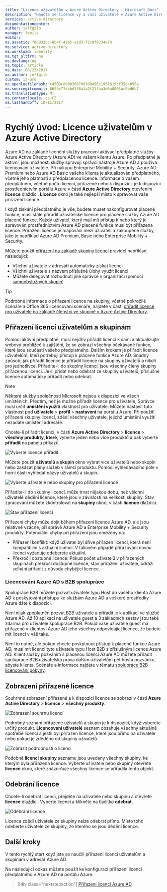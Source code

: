 ```yaml
---
title: "Licence uživatelům v Azure Active Directory | Microsoft Docs"
description: "Naučte se licence vy a vaši uživatelé v Azure Active Directory."
services: active-directory
documentationcenter: 
author: jeffgilb
manager: femila
editor: 
ms.assetid: f8b932bc-8b4f-42b5-a2d3-f2c076234a78
ms.service: active-directory
ms.workload: identity
ms.tgt_pltfrm: na
ms.devlang: na
ms.topic: article
ms.date: 08/22/2017
ms.author: jeffgilb
custom: it-pro
ms.openlocfilehash: c4509cdb003687083d0456c1957b19cf35ee056a
ms.sourcegitcommit: 6699c77dcbd5f8a1a2f21fba3d0a0005ac9ed6b7
ms.translationtype: MT
ms.contentlocale: cs-CZ
ms.lasthandoff: 10/11/2017
---
```

# <a name="quickstart-license-users-in-azure-active-directory"></a>Rychlý úvod: Licence uživatelům v Azure Active Directory
Azure AD na základě licenční služby pracovní aktivací předplatné služby Azure Active Directory (Azure AD) ve vašem klientu Azure. Po předplatné je aktivní, jsou možnosti služby spravují správci nástroje Azure AD a používá licencovaní uživatelé. Při nákupu Enterprise Mobility + Security, Azure AD Premium nebo Azure AD Basic vašeho klienta je aktualizován předplatného, včetně jeho platnosti a předplacenou licence. Informace o vašem předplatném, včetně počtu licencí, přiřazené nebo k dispozici, je k dispozici prostřednictvím portálu Azure v části **Azure Active Directory** otevřením **licence** dlaždici. **Licence** okno je také nejlepší místo k spravovat vaše přiřazení licence.

I když získání předplatného je vše, budete muset nakonfigurovat placené funkce, musí stále přiřadit uživatelské licence pro placené služby Azure AD placené funkce. Každý uživatel, který mají mít přístup k nebo který je spravován prostřednictvím Azure AD placené funkce musí být přiřazena licence. Přiřazení licence je mapování mezi uživateli a zakoupené služby, jako je například Azure AD Premium, Basic nebo Enterprise Mobility + Security.

Můžete použít [přiřazení na základě skupiny licencí](active-directory-licensing-whatis-azure-portal.md) pravidel například následující:
* Všichni uživatelé v adresáři automaticky získat licenci
* Všichni uživatelé s názvem příslušné úlohy využít licenci
* Můžete delegovat rozhodnutí jiné správce v organizaci (pomocí [samoobslužných skupin](active-directory-accessmanagement-self-service-group-management.md))

> [!TIP]
> Podrobné informace o přiřazení licence na skupiny, včetně pokročilé scénáře a Office 365 licencování scénáře, najdete v části [přiřadit licence pro uživatele na základě členství ve skupině v Azure Active Directory](active-directory-licensing-group-assignment-azure-portal.md).

## <a name="assign-licenses-to-users-and-groups"></a>Přiřazení licencí uživatelům a skupinám
Pomocí aktivní předplatné, musí nejdřív přiřadit licenci k sami a aktualizujte webový prohlížeč k zajištění, že se zobrazí všechny očekávané funkce, které jsou součástí vašeho předplatného. Dalším krokem je přiřadit licence uživatelům, kteří potřebují přístup k placené funkce Azure AD. Snadný způsob, jak přiřadit licence je přiřadit licence na skupiny uživatelů a nikoli pro jednotlivce. Přiřadíte-li do skupiny licencí, jsou všechny členy skupiny přiřazenou licenci. Je-li přidat nebo odebrat ze skupiny uživatelů, příslušné licence automaticky přiřadit nebo odebrat. 

> [!NOTE]
> Některé služby společnosti Microsoft nejsou k dispozici ve všech umístěních. Předtím, než je možné přiřadit licence pro uživatele, Správce musí určit **umístění využití** vlastnost pro uživatele. Můžete nastavit tuto vlastnost pod **uživatele** &gt; **profil** &gt; **nastavení** na portálu Azure. Při použití přiřazení skupiny licencí, zdědí všechny uživatele, jejichž umístění využití nezadáte umístění adresáře.

Chcete-li přiřadit licenci, v části **Azure Active Directory** &gt; **licence** &gt; **všechny produkty, které**, vyberte jeden nebo více produktů a pak vyberte **přiřadit** na panelu příkazů.

![Vyberte licence přiřadit](media/license-users-groups/select-license-to-assign.png)

Můžete použít **uživatelů a skupin** okno vybrat více uživatelů nebo skupin nebo zakázat plány služeb v rámci produktu. Pomocí vyhledávacího pole v horní části vyhledat názvy uživatelů a skupin.

![Vyberte uživatele nebo skupiny pro přiřazení licence](media/license-users-groups/select-user-for-license-assignment.png)

Přiřadíte-li do skupiny licencí, může trvat nějakou dobu, než všichni uživatelé dědění licence, které jsou v závislosti na velikosti skupiny. Stav zpracování můžete zkontrolovat na **skupiny** okno, v části **licence** dlaždici.

![Stav přiřazení licencí](media/license-users-groups/license-assignment-status.png)

Přiřazení chyby může dojít během přiřazení licence Azure AD, ale jsou relativně vzácné, při správě Azure AD a Enterprise Mobility + Security produkty. Potenciální chyby při přiřazení jsou omezeny na:
- Přiřazení konflikt: když uživatel byl dříve přiřazen licenci, která není kompatibilní s aktuální licencí. V takovém případě přiřazování novou licenci vyžaduje odeberete aktuální.
- Překročil dostupné licence: Pokud počet uživatelů v přiřazených skupinách překročí dostupné licence, stav přiřazení uživatele, odráží selhání přiřadit z důvodu chybějící licence.

### <a name="azure-ad-b2b-collaboration-licensing"></a>Licencování Azure AD s B2B spolupráce

Spolupráce B2B můžete pozvat uživatele typu Host do vašeho klienta Azure AD k poskytování přístupu ke službám Azure AD a veškeré prostředky Azure dáte k dispozici.  

Není nijak zpoplatněn pozvat B2B uživatele a přiřadit je k aplikaci ve službě Azure AD. Až 10 aplikací na uživatele guest a 3 základních sestav jsou také zdarma pro uživatele spolupráce B2B. Pokud vaše uživatele guest má přiřazené v klientovi Azure AD jeho všechny odpovídající licence, že budete mít licenci v váš také.

Není to nutné, ale pokud chcete poskytnout přístup k placené funkce Azure AD, musí mít licenci tyto uživatele typu Host B2B s příslušným licence Azure AD. Klient služby pozváním s placenou licenci Azure AD můžete přiřadit spolupráce B2B uživatelská práva dalším uživatelům pět hosta pozvánku, abyste klienta. Scénáře a informace najdete v tématu [spolupráce B2B licencování pokyny](active-directory-b2b-licensing.md).

## <a name="view-assigned-licenses"></a>Zobrazení přiřazené licence

Souhrnné zobrazení přiřazené a k dispozici licence se zobrazí v části **Azure Active Directory** &gt; **licence** &gt; **všechny produkty**.

![Zobrazení souhrnu licencí](media/license-users-groups/view-license-summary.png)

Podrobný seznam přiřazené uživatelů a skupin je k dispozici, když vyberete určitý produkt. **Licencovaní uživatelé** seznam obsahuje všechny aktuálně spotřebě licenci a jestli byl přiřazen licence, které jsou přímo na uživatele nebo pokud je zděděno od skupiny uživatelů.

![Zobrazit podrobnosti o licenci](media/license-users-groups/view-license-detail.png)

Podobně **licenci skupiny** seznamu jsou uvedeny všechny skupiny, ke kterým byla přiřazena licence. Vyberte uživatele nebo skupiny otevřete **licence** okno, které znázorňuje všechny licence se přiřadila tento objekt.

## <a name="remove-a-license"></a>Odebrání licence

Chcete-li odebrat licenci, přejděte na uživatele nebo skupinu a otevřete **licence** dlaždici. Vyberte licenci a klikněte na tlačítko **odebrat**.

![Odebrání licence](media/license-users-groups/remove-license.png)

Licence zdědí uživatele ze skupiny nelze odebrat přímo. Místo toho odeberte uživatele ze skupiny, ze kterého se jsou dědění licence.


## <a name="next-steps"></a>Další kroky
V tento rychlý start když jste se naučili přiřazení licencí uživatelům a skupinám v adresář Azure AD. 

Na následující odkaz můžete použít ke konfiguraci přiřazení licencí předplatného v Azure AD na portálu Azure.

> [!div class="nextstepaction"]
> [Přiřazení licencí Azure AD](https://aad.portal.azure.com/#blade/Microsoft_AAD_IAM/LicensesMenuBlade/Overview) 